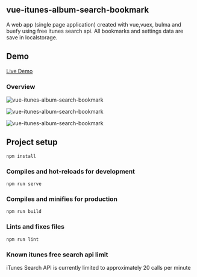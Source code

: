 ## vue-itunes-album-search-bookmark
A web app (single page application) created with vue,vuex, bulma and buefy using free itunes search api.
All bookmarks and settings data are save in localstorage.

## Demo
[Live Demo](https://vue-itunes-search-bookmark.herokuapp.com)

### Overview
![vue-itunes-album-search-bookmark](https://user-images.githubusercontent.com/16351223/51077122-e1e4df80-16dc-11e9-8516-92757ce2fddc.png)

![vue-itunes-album-search-bookmark](https://user-images.githubusercontent.com/16351223/51077135-13f64180-16dd-11e9-8953-ac00308a01b3.png)

![vue-itunes-album-search-bookmark](https://user-images.githubusercontent.com/16351223/51077148-3720f100-16dd-11e9-9f26-979b59333fc0.png)

## Project setup
```
npm install
```

### Compiles and hot-reloads for development
```
npm run serve
```

### Compiles and minifies for production
```
npm run build
```

### Lints and fixes files
```
npm run lint
```

### Known itunes free search api limit
iTunes Search API is currently limited to approximately 20 calls per minute
